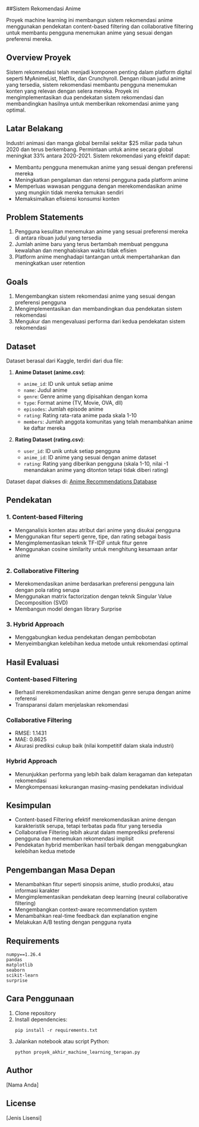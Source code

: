 ##Sistem Rekomendasi Anime

Proyek machine learning ini membangun sistem rekomendasi anime menggunakan pendekatan content-based filtering dan collaborative filtering untuk membantu pengguna menemukan anime yang sesuai dengan preferensi mereka.

## Overview Proyek

Sistem rekomendasi telah menjadi komponen penting dalam platform digital seperti MyAnimeList, Netflix, dan Crunchyroll. Dengan ribuan judul anime yang tersedia, sistem rekomendasi membantu pengguna menemukan konten yang relevan dengan selera mereka. Proyek ini mengimplementasikan dua pendekatan sistem rekomendasi dan membandingkan hasilnya untuk memberikan rekomendasi anime yang optimal.

## Latar Belakang

Industri animasi dan manga global bernilai sekitar $25 miliar pada tahun 2020 dan terus berkembang. Permintaan untuk anime secara global meningkat 33% antara 2020-2021. Sistem rekomendasi yang efektif dapat:

- Membantu pengguna menemukan anime yang sesuai dengan preferensi mereka
- Meningkatkan pengalaman dan retensi pengguna pada platform anime
- Memperluas wawasan pengguna dengan merekomendasikan anime yang mungkin tidak mereka temukan sendiri
- Memaksimalkan efisiensi konsumsi konten

## Problem Statements

1. Pengguna kesulitan menemukan anime yang sesuai preferensi mereka di antara ribuan judul yang tersedia
2. Jumlah anime baru yang terus bertambah membuat pengguna kewalahan dan menghabiskan waktu tidak efisien
3. Platform anime menghadapi tantangan untuk mempertahankan dan meningkatkan user retention

## Goals

1. Mengembangkan sistem rekomendasi anime yang sesuai dengan preferensi pengguna
2. Mengimplementasikan dan membandingkan dua pendekatan sistem rekomendasi
3. Mengukur dan mengevaluasi performa dari kedua pendekatan sistem rekomendasi

## Dataset

Dataset berasal dari Kaggle, terdiri dari dua file:

1. **Anime Dataset (anime.csv)**:
   - `anime_id`: ID unik untuk setiap anime
   - `name`: Judul anime
   - `genre`: Genre anime yang dipisahkan dengan koma
   - `type`: Format anime (TV, Movie, OVA, dll)
   - `episodes`: Jumlah episode anime
   - `rating`: Rating rata-rata anime pada skala 1-10
   - `members`: Jumlah anggota komunitas yang telah menambahkan anime ke daftar mereka

2. **Rating Dataset (rating.csv)**:
   - `user_id`: ID unik untuk setiap pengguna
   - `anime_id`: ID anime yang sesuai dengan anime dataset
   - `rating`: Rating yang diberikan pengguna (skala 1-10, nilai -1 menandakan anime yang ditonton tetapi tidak diberi rating)

Dataset dapat diakses di: [Anime Recommendations Database](https://www.kaggle.com/datasets/CooperUnion/anime-recommendations-database)

## Pendekatan

### 1. Content-based Filtering

- Menganalisis konten atau atribut dari anime yang disukai pengguna
- Menggunakan fitur seperti genre, tipe, dan rating sebagai basis
- Mengimplementasikan teknik TF-IDF untuk fitur genre
- Menggunakan cosine similarity untuk menghitung kesamaan antar anime

### 2. Collaborative Filtering

- Merekomendasikan anime berdasarkan preferensi pengguna lain dengan pola rating serupa
- Menggunakan matrix factorization dengan teknik Singular Value Decomposition (SVD)
- Membangun model dengan library Surprise

### 3. Hybrid Approach

- Menggabungkan kedua pendekatan dengan pembobotan
- Menyeimbangkan kelebihan kedua metode untuk rekomendasi optimal

## Hasil Evaluasi

### Content-based Filtering

- Berhasil merekomendasikan anime dengan genre serupa dengan anime referensi
- Transparansi dalam menjelaskan rekomendasi

### Collaborative Filtering

- RMSE: 1.1431
- MAE: 0.8625
- Akurasi prediksi cukup baik (nilai kompetitif dalam skala industri)

### Hybrid Approach

- Menunjukkan performa yang lebih baik dalam keragaman dan ketepatan rekomendasi
- Mengkompensasi kekurangan masing-masing pendekatan individual

## Kesimpulan

- Content-based Filtering efektif merekomendasikan anime dengan karakteristik serupa, tetapi terbatas pada fitur yang tersedia
- Collaborative Filtering lebih akurat dalam memprediksi preferensi pengguna dan menemukan rekomendasi implisit
- Pendekatan hybrid memberikan hasil terbaik dengan menggabungkan kelebihan kedua metode

## Pengembangan Masa Depan

- Menambahkan fitur seperti sinopsis anime, studio produksi, atau informasi karakter
- Mengimplementasikan pendekatan deep learning (neural collaborative filtering)
- Mengembangkan context-aware recommendation system
- Menambahkan real-time feedback dan explanation engine
- Melakukan A/B testing dengan pengguna nyata

## Requirements

```
numpy==1.26.4
pandas
matplotlib
seaborn
scikit-learn
surprise
```

## Cara Penggunaan

1. Clone repository
2. Install dependencies:
   ```
   pip install -r requirements.txt
   ```
3. Jalankan notebook atau script Python:
   ```
   python proyek_akhir_machine_learning_terapan.py
   ```

## Author

[Nama Anda]

## License

[Jenis Lisensi]
